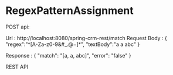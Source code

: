 # RegexPatternAssignment
 POST api:

Url  : http://localhost:8080/spring-crm-rest/match
Request Body : 
{
   "regex":"^[A-Za-z0-9&#_.$@ -]*$",
   "textBody":"a a abc"
               }
               
 Response :
 {
    "match": "[a, a, abc]",
    "error": "false"
}

REST API
 
 
